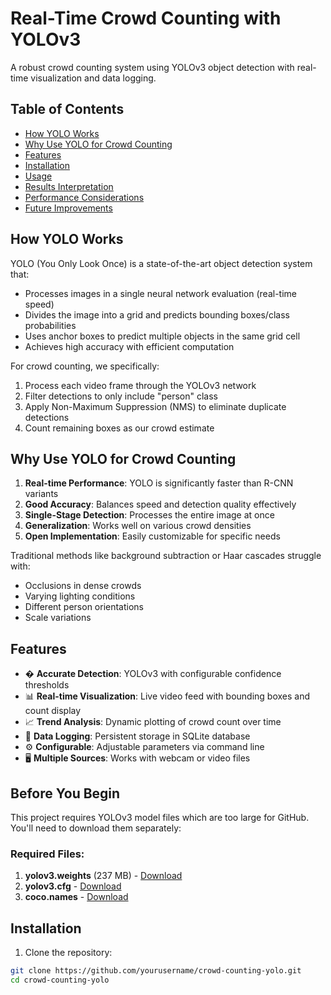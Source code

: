 # Real-Time Crowd Counting with YOLOv3
A robust crowd counting system using YOLOv3 object detection with real-time visualization and data logging.

## Table of Contents
- [How YOLO Works](#how-yolo-works)
- [Why Use YOLO for Crowd Counting](#why-use-yolo-for-crowd-counting)
- [Features](#features)
- [Installation](#installation)
- [Usage](#usage)
- [Results Interpretation](#results-interpretation)
- [Performance Considerations](#performance-considerations)
- [Future Improvements](#future-improvements)

## How YOLO Works

YOLO (You Only Look Once) is a state-of-the-art object detection system that:
- Processes images in a single neural network evaluation (real-time speed)
- Divides the image into a grid and predicts bounding boxes/class probabilities
- Uses anchor boxes to predict multiple objects in the same grid cell
- Achieves high accuracy with efficient computation

For crowd counting, we specifically:
1. Process each video frame through the YOLOv3 network
2. Filter detections to only include "person" class
3. Apply Non-Maximum Suppression (NMS) to eliminate duplicate detections
4. Count remaining boxes as our crowd estimate

## Why Use YOLO for Crowd Counting

1. **Real-time Performance**: YOLO is significantly faster than R-CNN variants
2. **Good Accuracy**: Balances speed and detection quality effectively
3. **Single-Stage Detection**: Processes the entire image at once
4. **Generalization**: Works well on various crowd densities
5. **Open Implementation**: Easily customizable for specific needs

Traditional methods like background subtraction or Haar cascades struggle with:
- Occlusions in dense crowds
- Varying lighting conditions
- Different person orientations
- Scale variations

## Features

- � **Accurate Detection**: YOLOv3 with configurable confidence thresholds
- 📊 **Real-time Visualization**: Live video feed with bounding boxes and count display
- 📈 **Trend Analysis**: Dynamic plotting of crowd count over time
- 💾 **Data Logging**: Persistent storage in SQLite database
- ⚙️ **Configurable**: Adjustable parameters via command line
- 🖥️ **Multiple Sources**: Works with webcam or video files

 ## Before You Begin

This project requires YOLOv3 model files which are too large for GitHub. You'll need to download them separately:

### Required Files:
1. **yolov3.weights** (237 MB) - [Download](https://www.kaggle.com/datasets/shivam316/yolov3-weights)
2. **yolov3.cfg** - [Download](https://github.com/arunponnusamy/object-detection-opencv/blob/master/yolov3.cfg)
3. **coco.names** - [Download](https://github.com/pjreddie/darknet/blob/master/data/coco.names)


## Installation

1. Clone the repository:
```bash
git clone https://github.com/yourusername/crowd-counting-yolo.git
cd crowd-counting-yolo

